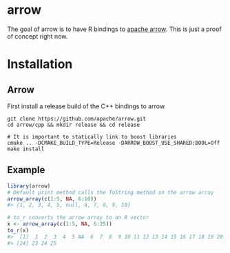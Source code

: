 
<!-- README.md is generated from README.Rmd. Please edit that file -->
arrow
=====

The goal of arrow is to have R bindings to [apache arrow](https://arrow.apache.org). This is just a proof of concept right now.

Installation
============

Arrow
-----

First install a release build of the C++ bindings to arrow.

``` shell
git clone https://github.com/apache/arrow.git
cd arrow/cpp && mkdir release && cd release

# It is important to statically link to boost libraries
cmake .. -DCMAKE_BUILD_TYPE=Release -DARROW_BOOST_USE_SHARED:BOOL=Off
make install
```

Example
-------

``` r
library(arrow)
# Default print method calls the ToString method on the arrow array
arrow_array(c(1:5, NA, 6:10))
#> [1, 2, 3, 4, 5, null, 6, 7, 8, 9, 10]

# to_r converts the arrow array to an R vector
x <- arrow_array(c(1:5, NA, 6:25))
to_r(x)
#>  [1]  1  2  3  4  5 NA  6  7  8  9 10 11 12 13 14 15 16 17 18 19 20 21 22
#> [24] 23 24 25
```
